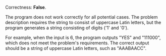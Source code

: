 Correctness: **False**.

The program does not work correctly for all potential cases. The problem description requires the string to consist of uppercase Latin letters, but the program generates a string consisting of digits ('1' and '0'). 

For example, when the input is 6, the program outputs "YES" and "111000", which does not meet the problem's requirements. The correct output should be a string of uppercase Latin letters, such as "AAABAACC".